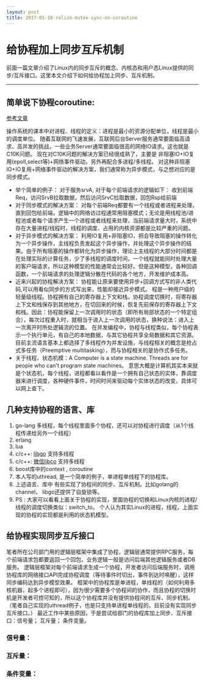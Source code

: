 ```yaml
---
layout: post
title: 2017-01-18-relize-mutex-sync-on-coroutine
---
```


#   给协程加上同步互斥机制
前面一篇文章介绍了Linux内的同步互斥的概念、内核态和用户态Linux提供的同步/互斥接口。这里本文介绍下如何给协程加上同步、互斥机制。

----

##  简单说下协程coroutine:
 [参考文章](http://blog.csdn.net/qq910894904/article/details/41699541)

操作系统的课本中对进程、线程的定义：进程是最小的资源分配单位，线程是最小的调度单位。
随着互联网的飞速发展，互联网后台Server服务通常要面临高请求、高并发的挑战，一些业务Server通常要面临很高的网络IO请求。这也就是C10K问题。
现在对C10K问题的解决方案已经很成熟了，主要是 非阻塞IO+IO复用(epoll,select等)+网络事件驱动，另外再配合多进程/多线程。
对这种非阻塞IO+IO复用+网络事件驱动的解决方案，我们通常称为异步模式，与之想对应的是同步模式。
*  举个简单的例子：
对于服务srvA, 对于每个前端请求的逻辑如下：
收到前端Req，访问SrvB拉取数据，然后访问SrvC拉取数据，回包Rsp给前端
*  对于同步模式的解决方案：
对每个前端Req都要有一个线程或者进程来处理，直到回包给前端，逻辑中的网络访过程通常用阻塞模式；无论是用线程池/进程池或者每个请求产生一个进程或者线程来处理，当前端请求量大时，系统中存在大量进程/线程时，线程的调度、占用的内核资源都是比较严重的问题。
* 对于异步模式的解决方案：
利用IO复用+非阻塞IO，把会导致阻塞的操作转化为一个异步操作，主线程负责发起这个异步操作，并处理这个异步操作的结果。由于所有阻塞的操作都转化为异步操作，理论上主线程的大部分时间都是在处理实际的计算任务，少了多线程的调度时间，一个线程就能同时处理大量的客户端请求，所以这种模型的性能通常会比较好。但是这种模型，各种回调函数，一个前端请求的处理逻辑分散在代码的各个地方，开发维护成本高。
* 近来兴起的协程解决方案：
协程能让原来要使用异步+回调方式写的非人类代码,可以用看似同步的方式写出来，性能却接近异步模式。
程是一种用户级的轻量级线程。协程拥有自己的寄存器上下文和栈。协程调度切换时，将寄存器上下文和栈保存到其他地方，在切回来的时候，恢复先前保存的寄存器上下文和栈。因此：协程能保留上一次调用时的状态（即所有局部状态的一个特定组合），每次过程重入时，就相当于进入上一次调用的状态，换种说法：进入上一次离开时所处逻辑流的位置。
在并发编程中，协程与线程类似，每个协程表示一个执行单元，有自己的本地数据，与其它协程共享全局数据和其它资源。目前主流语言基本上都选择了多线程作为并发设施，与线程相关的概念是抢占式多任务（Preemptive multitasking），而与协程相关的是协作式多任务。
* 关于线程、状态机模：A Computer is a state machine. Threads are for people who can't program state machines。 意思大概是计算机其实本来就是个状态机，每个线程，进程都看以看作是一个拥有自己状态的实体，靠调度器来进行调度，各种硬件事件，时间时间来驱动每个实体状态的改变。具体可以网上查下。

##  几种支持协程的语言、库
1.  go-lang  多线程，每个线程里面多个协程，还可以对协程进行调度（从1个线程传递给另外一个线程）
2.  erlang
3.  lua 
4.  c/c++:  [libgo](https://github.com/yyzybb537/libgo) 支持多线程
5.  c/c++:   [微信libco](https://github.com/tencent-wechat/libco) 支持多线程
6.   boost库中的context , coroutine
7.   本人写的uthread, 是一个简单的例子，单进程单线程下的协程库。 
8.  上述语言、库中 有些实现了协程间的同步、互斥机制。比如golang的channel， libgo还提供了自旋锁等。
9.   PS : 大家可以看看上面关于协程的实现，里面协程的切换和Linux内核的进程/线程的调度切换类似：switch_to。 个人认为其实Linux的进程，线程，上面实现的协程的实现都是利用的状态机模型。

## 给协程实现同步互斥接口
笔者所在公司部门用的逻辑层框架中集成了协程，逻辑层通常提供RPC服务，每个前端请求包都要返回一个回包，业务逻辑一般是访问后端其他逻辑服务或者DB服务。
逻辑层框架对每个前端请求生成一个协程，开发者访问后端服务时，调用协程库的网络接口API完成协程调度（等待事件时切出，事件到达时唤醒），这样同步编码达到异步模型效果。
框架中的协程库是单进程，单线程的（如何利用多核机器，起多个进程即可），因为很少需要多个协程间的协作，而且协程的切换时机是开发者可控可知的，所以这个协程库并没有提供协程间的互斥、同步机制。（笔者自己实现的uthread例子，也是只支持单进程单线程的，目前没有实现同步互斥接口。）
最近工作中某些原因，于是尝试给部门的协程库加上同步、互斥接口：信号量； 互斥量； 条件变量。
###  信号量：

###  互斥量：

###  条件变量：  





